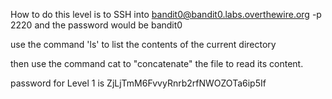 How to do this level is to SSH into bandit0@bandit0.labs.overthewire.org -p 2220 and the password would be bandit0

use the command 'ls' to list the contents of the current directory

then use the command cat to "concatenate" the file to read its content.

password for Level 1 is ZjLjTmM6FvvyRnrb2rfNWOZOTa6ip5If